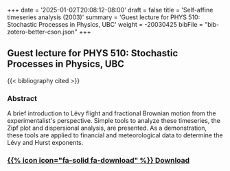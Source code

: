 +++
date = '2025-01-02T20:08:12-08:00'
draft = false
title = 'Self-affine timeseries analysis (2003)'
summary = 'Guest lecture for PHYS 510: Stochastic Processes in Physics, UBC'
weight = -20030425
bibFile = "bib-zotero-better-cson.json"
+++
<!-- Must include "bib" in filename: https://labs.loupbrun.ca/hugo-cite/usage/ -->

## Guest lecture for PHYS 510: Stochastic Processes in Physics, UBC

<!-- 
{{< cite "blokSelfaffine2003" >}}
 -->
{{< bibliography cited >}}

### Abstract	

A brief introduction to Lévy flight and fractional Brownian motion from the experimentalist's perspective. Simple tools to analyze these timeseries, the Zipf plot and dispersional analysis, are presented. As a demonstration, these tools are applied to financial and meteorological data to determine the Lévy and Hurst exponents. 


### [{{% icon icon="fa-solid fa-download" %}} Download](../blok03.pdf)